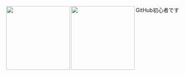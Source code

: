 <a href="https://github.com/AkaakuHub">
  <img align="left" height="170px" src="https://github-readme-stats.vercel.app/api?username=AkaakuHub&show_icons=true&theme=cobalt" />
</a>
<a href="https://github.com/tocoteron">
  <img align="left" height="170px" src="https://github-readme-stats.vercel.app/api/top-langs/?username=AkaakuHub&layout=compact&theme=cobalt" />
</a>
GitHub初心者です<br>

